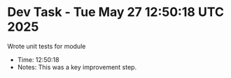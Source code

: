# Dev Task - Tue May 27 12:50:18 UTC 2025
Wrote unit tests for module
- Time: 12:50:18
- Notes: This was a key improvement step.
